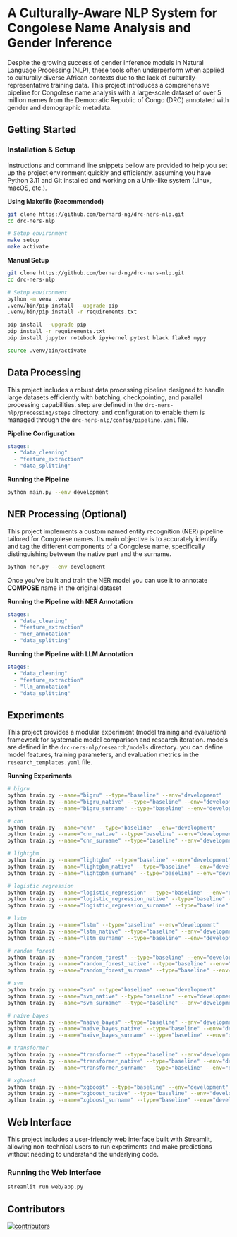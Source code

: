 # A Culturally-Aware NLP System for Congolese Name Analysis and Gender Inference

Despite the growing success of gender inference models in Natural Language Processing (NLP), these tools often
underperform when applied to culturally diverse African contexts due to the lack of culturally-representative training
data.
This project introduces a comprehensive pipeline for Congolese name analysis with a large-scale dataset of over 5
million names from the Democratic Republic of Congo (DRC) annotated with gender and demographic metadata.

## Getting Started

### Installation & Setup

Instructions and command line snippets bellow are provided to help you set up the project environment quickly and
efficiently.
assuming you have Python 3.11 and Git installed and working on a Unix-like system (Linux, macOS, etc.).

**Using Makefile (Recommended)**

```bash
git clone https://github.com/bernard-ng/drc-ners-nlp.git
cd drc-ners-nlp

# Setup environment
make setup
make activate
```

**Manual Setup**

```bash
git clone https://github.com/bernard-ng/drc-ners-nlp.git
cd drc-ners-nlp

# Setup environment
python -m venv .venv
.venv/bin/pip install --upgrade pip
.venv/bin/pip install -r requirements.txt

pip install --upgrade pip
pip install -r requirements.txt
pip install jupyter notebook ipykernel pytest black flake8 mypy

source .venv/bin/activate
```

## Data Processing

This project includes a robust data processing pipeline designed to handle large datasets efficiently with batching,
checkpointing, and parallel processing capabilities.
step are defined in the `drc-ners-nlp/processing/steps` directory. and configuration to enable them is managed through
the `drc-ners-nlp/config/pipeline.yaml` file.

**Pipeline Configuration**

```yaml
stages:
  - "data_cleaning"
  - "feature_extraction"
  - "data_splitting"
```

**Running the Pipeline**

```bash
python main.py --env development
```

## NER Processing (Optional)

This project implements a custom named entity recognition (NER) pipeline tailored for Congolese names. 
Its main objective is to accurately identify and tag the different components of a Congolese name, 
specifically distinguishing between the native part and the surname.

```bash
python ner.py --env development
```

Once you've built and train the NER model you can use it to annotate **COMPOSE** name in the original dataset 

**Running the Pipeline with NER Annotation**
```yaml
stages:
  - "data_cleaning"
  - "feature_extraction"
  - "ner_annotation"
  - "data_splitting"
```

**Running the Pipeline with LLM Annotation**
```yaml
stages:
  - "data_cleaning"
  - "feature_extraction"
  - "llm_annotation"
  - "data_splitting"
```

## Experiments

This project provides a modular experiment (model training and evaluation) framework for systematic model comparison and
research iteration. models are defined in the `drc-ners-nlp/research/models` directory.
you can define model features, training parameters, and evaluation metrics in the `research_templates.yaml` file.

**Running Experiments**

```bash
# bigru
python train.py --name="bigru" --type="baseline" --env="development"
python train.py --name="bigru_native" --type="baseline" --env="development"
python train.py --name="bigru_surname" --type="baseline" --env="development"

# cnn
python train.py --name="cnn" --type="baseline" --env="development"
python train.py --name="cnn_native" --type="baseline" --env="development"
python train.py --name="cnn_surname" --type="baseline" --env="development"

# lightgbm
python train.py --name="lightgbm" --type="baseline" --env="development"
python train.py --name="lightgbm_native" --type="baseline" --env="development"
python train.py --name="lightgbm_surname" --type="baseline" --env="development"

# logistic regression
python train.py --name="logistic_regression" --type="baseline" --env="development"
python train.py --name="logistic_regression_native" --type="baseline" --env="development"
python train.py --name="logistic_regression_surname" --type="baseline" --env="development"

# lstm
python train.py --name="lstm" --type="baseline" --env="development"
python train.py --name="lstm_native" --type="baseline" --env="development"
python train.py --name="lstm_surname" --type="baseline" --env="development"

# random forest
python train.py --name="random_forest" --type="baseline" --env="development"
python train.py --name="random_forest_native" --type="baseline" --env="development"
python train.py --name="random_forest_surname" --type="baseline" --env="development"

# svm
python train.py --name="svm" --type="baseline" --env="development"
python train.py --name="svm_native" --type="baseline" --env="development"
python train.py --name="svm_surname" --type="baseline" --env="development"

# naive bayes
python train.py --name="naive_bayes" --type="baseline" --env="development"
python train.py --name="naive_bayes_native" --type="baseline" --env="development"
python train.py --name="naive_bayes_surname" --type="baseline" --env="development"

# transformer
python train.py --name="transformer" --type="baseline" --env="development"
python train.py --name="transformer_native" --type="baseline" --env="development"
python train.py --name="transformer_surname" --type="baseline" --env="development"

# xgboost
python train.py --name="xgboost" --type="baseline" --env="development"
python train.py --name="xgboost_native" --type="baseline" --env="development"
python train.py --name="xgboost_surname" --type="baseline" --env="development"
```

## Web Interface

This project includes a user-friendly web interface built with Streamlit, allowing non-technical users to run
experiments and make predictions without needing to understand the underlying code.

### Running the Web Interface

```bash
streamlit run web/app.py
```

## Contributors

<a href="https://github.com/bernard-ng/drc-ners-nlp/graphs/contributors" title="show all contributors">
  <img src="https://contrib.rocks/image?repo=bernard-ng/drc-ners-nlp" alt="contributors"/>
</a>
